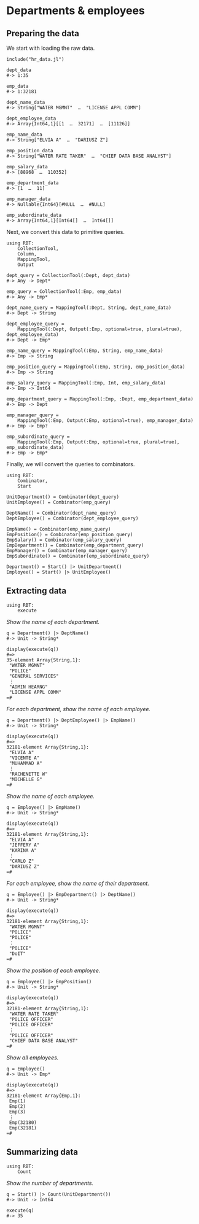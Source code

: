 Departments & employees
=======================


Preparing the data
------------------

We start with loading the raw data.

    include("hr_data.jl")

    dept_data
    #-> 1:35

    emp_data
    #-> 1:32181

    dept_name_data
    #-> String["WATER MGMNT"  …  "LICENSE APPL COMM"]

    dept_employee_data
    #-> Array{Int64,1}[[1  …  32171]  …  [11126]]

    emp_name_data
    #-> String["ELVIA A"  …  "DARIUSZ Z"]

    emp_position_data
    #-> String["WATER RATE TAKER"  …  "CHIEF DATA BASE ANALYST"]

    emp_salary_data
    #-> [88968  …  110352]

    emp_department_data
    #-> [1  …  11]

    emp_manager_data
    #-> Nullable{Int64}[#NULL  …  #NULL]

    emp_subordinate_data
    #-> Array{Int64,1}[Int64[]  …  Int64[]]

Next, we convert this data to primitive queries.

    using RBT:
        CollectionTool,
        Column,
        MappingTool,
        Output

    dept_query = CollectionTool(:Dept, dept_data)
    #-> Any -> Dept*

    emp_query = CollectionTool(:Emp, emp_data)
    #-> Any -> Emp*

    dept_name_query = MappingTool(:Dept, String, dept_name_data)
    #-> Dept -> String

    dept_employee_query =
        MappingTool(:Dept, Output(:Emp, optional=true, plural=true), dept_employee_data)
    #-> Dept -> Emp*

    emp_name_query = MappingTool(:Emp, String, emp_name_data)
    #-> Emp -> String

    emp_position_query = MappingTool(:Emp, String, emp_position_data)
    #-> Emp -> String

    emp_salary_query = MappingTool(:Emp, Int, emp_salary_data)
    #-> Emp -> Int64

    emp_department_query = MappingTool(:Emp, :Dept, emp_department_data)
    #-> Emp -> Dept

    emp_manager_query =
        MappingTool(:Emp, Output(:Emp, optional=true), emp_manager_data)
    #-> Emp -> Emp?

    emp_subordinate_query =
        MappingTool(:Emp, Output(:Emp, optional=true, plural=true), emp_subordinate_data)
    #-> Emp -> Emp*

Finally, we will convert the queries to combinators.

    using RBT:
        Combinator,
        Start

    UnitDepartment() = Combinator(dept_query)
    UnitEmployee() = Combinator(emp_query)

    DeptName() = Combinator(dept_name_query)
    DeptEmployee() = Combinator(dept_employee_query)

    EmpName() = Combinator(emp_name_query)
    EmpPosition() = Combinator(emp_position_query)
    EmpSalary() = Combinator(emp_salary_query)
    EmpDepartment() = Combinator(emp_department_query)
    EmpManager() = Combinator(emp_manager_query)
    EmpSubordinate() = Combinator(emp_subordinate_query)

    Department() = Start() |> UnitDepartment()
    Employee() = Start() |> UnitEmployee()


Extracting data
---------------

    using RBT:
        execute

*Show the name of each department.*

    q = Department() |> DeptName()
    #-> Unit -> String*

    display(execute(q))
    #=>
    35-element Array{String,1}:
     "WATER MGMNT"
     "POLICE"
     "GENERAL SERVICES"
     ⋮
     "ADMIN HEARNG"
     "LICENSE APPL COMM"
    =#

*For each department, show the name of each employee.*

    q = Department() |> DeptEmployee() |> EmpName()
    #-> Unit -> String*

    display(execute(q))
    #=>
    32181-element Array{String,1}:
     "ELVIA A"
     "VICENTE A"
     "MUHAMMAD A"
     ⋮
     "RACHENETTE W"
     "MICHELLE G"
    =#

*Show the name of each employee.*

    q = Employee() |> EmpName()
    #-> Unit -> String*

    display(execute(q))
    #=>
    32181-element Array{String,1}:
     "ELVIA A"
     "JEFFERY A"
     "KARINA A"
     ⋮
     "CARLO Z"
     "DARIUSZ Z"
    =#

*For each employee, show the name of their department.*

    q = Employee() |> EmpDepartment() |> DeptName()
    #-> Unit -> String*

    display(execute(q))
    #=>
    32181-element Array{String,1}:
     "WATER MGMNT"
     "POLICE"
     "POLICE"
     ⋮
     "POLICE"
     "DoIT"
    =#

*Show the position of each employee.*

    q = Employee() |> EmpPosition()
    #-> Unit -> String*

    display(execute(q))
    #=>
    32181-element Array{String,1}:
     "WATER RATE TAKER"
     "POLICE OFFICER"
     "POLICE OFFICER"
     ⋮
     "POLICE OFFICER"
     "CHIEF DATA BASE ANALYST"
    =#

*Show all employees.*

    q = Employee()
    #-> Unit -> Emp*

    display(execute(q))
    #=>
    32181-element Array{Emp,1}:
     Emp(1)
     Emp(2)
     Emp(3)
     ⋮
     Emp(32180)
     Emp(32181)
    =#


Summarizing data
----------------

    using RBT:
        Count

*Show the number of departments.*

    q = Start() |> Count(UnitDepartment())
    #-> Unit -> Int64

    execute(q)
    #-> 35

